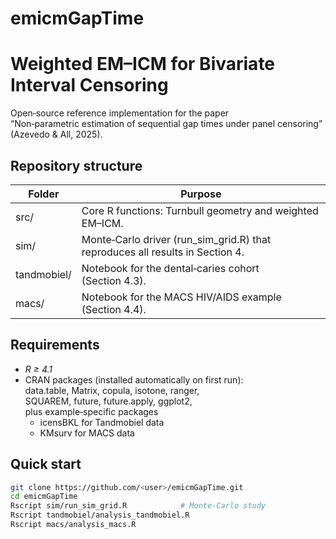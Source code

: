 # emicmGapTime

# Weighted EM–ICM for Bivariate Interval Censoring

Open‑source reference implementation for the paper  
“Non‑parametric estimation of sequential gap times under
panel censoring” (Azevedo & All, 2025).

## Repository structure

| Folder      | Purpose |
|-------------|---------|
| src/      | Core R functions: Turnbull geometry and weighted EM–ICM. |
| sim/      | Monte‑Carlo driver (run_sim_grid.R) that reproduces all results in Section 4. |
| tandmobiel/ | Notebook for the dental‑caries cohort (Section 4.3). |
| macs/     | Notebook for the MACS HIV/AIDS example (Section 4.4). |

## Requirements

* *R ≥ 4.1*  
* CRAN packages (installed automatically on first run):  
  data.table, Matrix, copula, isotone, ranger,  
  SQUAREM, future, future.apply, ggplot2,  
  plus example‑specific packages  
  * icensBKL for Tandmobiel data  
  * KMsurv   for MACS data

## Quick start

```bash
git clone https://github.com/<user>/emicmGapTime.git
cd emicmGapTime
Rscript sim/run_sim_grid.R            # Monte‑Carlo study
Rscript tandmobiel/analysis_tandmobiel.R
Rscript macs/analysis_macs.R
